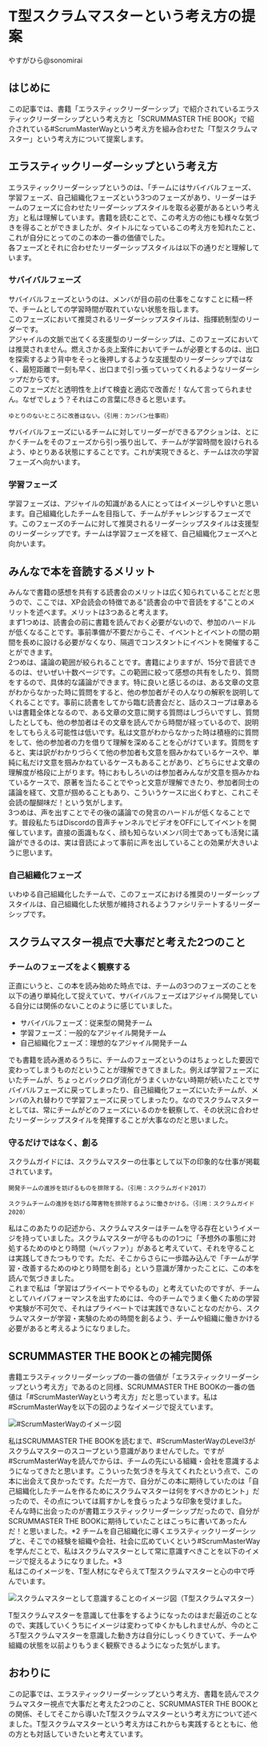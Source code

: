 # T型スクラムマスターという考え方の提案

<div class="flushright">やすがひら@sonomirai</div>

## はじめに

この記事では、書籍「エラスティックリーダーシップ」で紹介されているエラスティックリーダーシップという考え方と「SCRUMMASTER THE BOOK」で紹介されている#ScrumMasterWayという考え方を組み合わせた「T型スクラムマスター」という考え方について提案します。

## エラスティックリーダーシップという考え方

エラスティックリーダーシップというのは、「チームにはサバイバルフェーズ、学習フェーズ、自己組織化フェーズという3つのフェーズがあり、リーダーはチームのフェーズに合わせたリーダーシップスタイルを取る必要があるという考え方」と私は理解しています。書籍を読むことで、この考え方の他にも様々な気づきを得ることができましたが、タイトルになっているこの考え方を知れたこと、これが自分にとってのこの本の一番の価値でした。  
各フェーズとそれに合わせたリーダーシップスタイルは以下の通りだと理解しています。

### サバイバルフェーズ

サバイバルフェーズというのは、メンバが目の前の仕事をこなすことに精一杯で、チームとしての学習時間が取れていない状態を指します。  
このフェーズにおいて推奨されるリーダーシップスタイルは、指揮統制型のリーダーです。  
アジャイルの文脈で出てくる支援型のリーダーシップは、このフェーズにおいては推奨されません。燃えさかる炎上案件においてチームが必要とするのは、出口を探索するよう背中をそっと後押しするような支援型のリーダーシップではなく、最短距離で一刻も早く、出口まで引っ張っていってくれるようなリーダーシップだからです。  
このフェーズだと透明性を上げて検査と適応で改善だ！なんて言ってられません。なぜでしょう？それはこの言葉に尽きると思います。

```
ゆとりのないところに改善はない。（引用：カンバン仕事術）
```

サバイバルフェーズにいるチームに対してリーダーができるアクションは、とにかくチームをそのフェーズから引っ張り出して、チームが学習時間を設けられるよう、ゆとりある状態にすることです。これが実現できると、チームは次の学習フェーズへ向かいます。

### 学習フェーズ

学習フェーズは、アジャイルの知識がある人にとってはイメージしやすいと思います。自己組織化したチームを目指して、チームがチャレンジするフェーズです。このフェーズのチームに対して推奨されるリーダーシップスタイルは支援型のリーダーシップです。チームは学習フェーズを経て、自己組織化フェーズへと向かいます。

## みんなで本を音読するメリット

みんなで書籍の感想を共有する読書会のメリットは広く知られていることだと思うので、ここでは、XP会読会の特徴である"読書会の中で音読をする"ことのメリットを述べます。メリットは3つあると考えます。  
まず1つめは、読書会の前に書籍を読んでおく必要がないので、参加のハードルが低くなることです。事前準備が不要だからこそ、イベントとイベントの間の期間を長めに設ける必要がなくなり、隔週でコンスタントにイベントを開催することができます。  
2つめは、議論の範囲が絞られることです。書籍によりますが、15分で音読できるのは、せいぜい十数ページです。この範囲に絞って感想の共有をしたり、質問をするので、具体的な議論ができます。特に良いと感じるのは、ある文章の文意がわからなかった時に質問をすると、他の参加者がその人なりの解釈を説明してくれることです。事前に読書をしてから臨む読書会だと、話のスコープは章あるいは書籍全体となるので、ある文章の文意に関する質問はしづらいですし、質問したとしても、他の参加者はその文章を読んでから時間が経っているので、説明をしてもらえる可能性は低いです。私は文意がわからなかった時は積極的に質問をして、他の参加者の力を借りて理解を深めることを心がけています。質問をすると、実は訳がわかりづらくて他の参加者も文意を掴みかねているケースや、単純に私だけ文意を掴みかねているケースもあることがあり、どちらにせよ文章の理解度が格段に上がります。特におもしろいのは参加者みんなが文意を掴みかねているケースで、原著を当たることでやっと文意が理解できたり、参加者同士の議論を経て、文意が掴めることもあり、こういうケースに出くわすと、これこそ会読の醍醐味だ！という気がします。  
3つめは、声を出すことでその後の議論での発言のハードルが低くなることです。普段私たちはDiscordの音声チャンネルでビデオをOFFにしてイベントを開催しています。直接の面識もなく、顔も知らないメンバ同士であっても活発に議論ができるのは、実は音読によって事前に声を出していることの効果が大きいように思います。

### 自己組織化フェーズ

いわゆる自己組織化したチームで、このフェーズにおける推奨のリーダーシップスタイルは、自己組織化した状態が維持されるようファシリテートするリーダーシップです。

## スクラムマスター視点で大事だと考えた2つのこと

### チームのフェーズをよく観察する

正直にいうと、この本を読み始めた時点では、チームの3つのフェーズのことを以下の通り単純化して捉えていて、サバイバルフェーズはアジャイル開発している自分には関係のないことのように感じていました。

- サバイバルフェーズ：従来型の開発チーム
- 学習フェーズ：一般的なアジャイル開発チーム
- 自己組織化フェーズ：理想的なアジャイル開発チーム

でも書籍を読み進めるうちに、チームのフェーズというのはちょっとした要因で変わってしまうものだということが理解できてきました。例えば学習フェーズにいたチームが、ちょっとバックログ消化がうまくいかない時期が続いたことでサバイバルフェーズに戻ってしまったり、自己組織化フェーズにいたチームが、メンバの入れ替わりで学習フェーズに戻ってしまったり。なのでスクラムマスターとしては、常にチームがどのフェーズにいるのかを観察して、その状況に合わせたリーダーシップスタイルを発揮することが大事なのだと思いました。

### 守るだけではなく、創る

スクラムガイドには、スクラムマスターの仕事として以下の印象的な仕事が掲載されています。

```
開発チームの進捗を妨げるものを排除する。（引用：スクラムガイド2017）
```

```
スクラムチームの進捗を妨げる障害物を排除するように働きかける。（引用：スクラムガイド2020）
```

私はこのあたりの記述から、スクラムマスターはチームを守る存在というイメージを持っていました。スクラムマスターが守るものの1つに「予想外の事態に対処するためのゆとり時間（≒バッファ）」があると考えていて、それを守ることは実践してきたつもりです。ただ、そこからさらに一歩踏み込んで「チームが学習・改善するためのゆとり時間を創る」という意識が薄かったことに、この本を読んで気づきました。  
これまで私は「学習はプライベートでやるもの」と考えていたのですが、チームとしてハイパフォーマンスを出すためには、今のチームでうまく働くための学習や実験が不可欠で、それはプライベートでは実践できないことなのだから、スクラムマスターが学習・実験のための時間を創るよう、チームや組織に働きかける必要があると考えるようになりました。

## SCRUMMASTER THE BOOKとの補完関係

書籍エラスティックリーダーシップの一番の価値が「エラスティックリーダーシップという考え方」であるのと同様、SCRUMMASTER THE BOOKの一番の価値は「#ScrumMasterWayという考え方」だと思っています。私は#ScrumMasterWayを以下の図のようなイメージで捉えています。  

![#ScrumMasterWayのイメージ図](images/chap-yasugahira4/scrummasterway.png)

私はSCRUMMASTER THE BOOKを読むまで、#ScrumMasterWayのLevel3がスクラムマスターのスコープという意識がありませんでした。ですが#ScrumMasterWayを読んでからは、チームの先にいる組織・会社を意識するようになってきたと思います。こういった気づきを与えてくれたという点で、この本に出会えて良かったです。ただ一方で、自分がこの本に期待していたのは「自己組織化したチームを作るためにスクラムマスターは何をすべきかのヒント」だったので、その点については肩すかしを食らったような印象を受けました。  
そんな時に出会ったのが書籍エラスティックリーダーシップだったので、自分がSCRUMMASTER THE BOOKに期待していたことはこっちに書いてあったんだ！と思いました。*2
チームを自己組織化に導くエラスティックリーダーシップと、そこでの経験を組織や会社、社会に広めていくという#ScrumMasterWayを学んだことで、私はスクラムマスターとして常に意識すべきことを以下のイメージで捉えるようになりました。*3  
私はこのイメージを、T型人材になぞらえてT型スクラムマスターと心の中で呼んでいます。  

![スクラムマスターとして意識することのイメージ図（T型スクラムマスター）](images/chap-yasugahira4/tscrummaster.png)

T型スクラムマスターを意識して仕事をするようになったのはまだ最近のことなので、実践していくうちにイメージは変わってゆくかもしれませんが、今のところT型スクラムマスターを意識した動き方は自分にしっくりきていて、チームや組織の状態を以前よりもうまく観察できるようになった気がします。

## おわりに

この記事では、エラスティックリーダーシップという考え方、書籍を読んでスクラムマスター視点で大事だと考えた2つのこと、SCRUMMASTER THE BOOKとの関係、そしてそこから導いたT型スクラムマスターという考え方について述べました。T型スクラムマスターという考え方はこれからも実践するとともに、他の方とも対話していきたいと考えています。